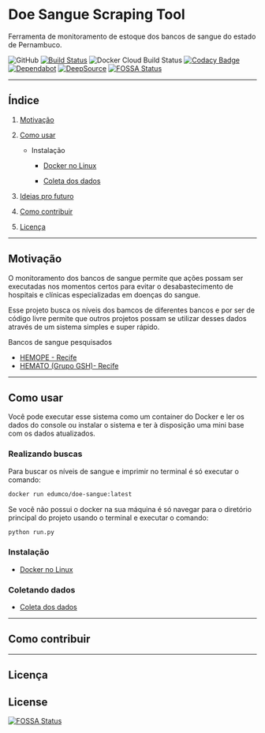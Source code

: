 # Doe Sangue Scraping Tool

Ferramenta de monitoramento de estoque dos bancos de sangue do estado de Pernambuco.

![GitHub](https://img.shields.io/github/license/edumco/doe-sangue-scrapy)
[![Build Status](https://travis-ci.com/edumco/doe-sangue-scrapy.svg?branch=master)](https://travis-ci.com/edumco/doe-sangue-scrapy)
![Docker Cloud Build Status](https://img.shields.io/docker/cloud/build/edumco/doe-sangue)
[![Codacy Badge](https://api.codacy.com/project/badge/Grade/280a21aeb4df47fd9a9f5ab22f7d85d9)](https://www.codacy.com/manual/edumco/doe-sangue-scrapy?utm_source=github.com&utm_medium=referral&utm_content=edumco/doe-sangue-scrapy&utm_campaign=Badge_Grade)
[![Dependabot](https://api.dependabot.com/badges/status?host=github&repo=edumco/doe-sangue-scrapy)](https://api.dependabot.com/badges/status?host=github&repo=edumco/doe-sangue-scrapy)
[![DeepSource](https://static.deepsource.io/deepsource-badge-light.svg)](https://deepsource.io/gh/edumco/doe-sangue-scrapy/?ref=repository-badge)
[![FOSSA Status](https://app.fossa.io/api/projects/git%2Bgithub.com%2Fedumco%2Fdoe-sangue-scrapy.svg?type=shield)](https://app.fossa.io/projects/git%2Bgithub.com%2Fedumco%2Fdoe-sangue-scrapy?ref=badge_shield)

---

## Índice

1. [Motivação](#Motivação)

2. [Como usar](#como-usar)

   - Instalação

     - [Docker no Linux](docs/docker-linuxMotivaçãove-linux.md)

     - [Coleta dos dados]()

3. [Ideias pro futuro](#ideias-para-o-futuro)

4. [Como contribuir](#como-contribuir)

5. [Licença](#licença)

---

## Motivação

O monitoramento dos bancos de sangue permite que ações possam ser executadas nos momentos certos para evitar o desabastecimento de hospitais e clínicas especializadas em doenças do sangue.

Esse projeto busca os níveis dos bamcos de diferentes bancos e por ser de código livre permite que outros projetos possam se utilizar desses dados através de um sistema simples e super rápido.

Bancos de sangue pesquisados

- [HEMOPE - Recife](http://www.hemope.pe.gov.br)
- [HEMATO (Grupo GSH)- Recife](https://doesanguedoevida.com.br/doar-sangue-recife)

---

## Como usar

Você pode executar esse sistema como um container do Docker e ler os dados do console ou instalar o sistema e ter à disposição uma mini base com os dados atualizados.

### Realizando buscas

Para buscar os níveis de sangue e imprimir no terminal é só executar o comando:

```bash
docker run edumco/doe-sangue:latest
```

Se você não possui o docker na sua máquina é só navegar para o diretório principal do projeto usando o terminal e executar o comando:

```bash
python run.py
```

### Instalação

- [Docker no Linux](docs/docker-linux.md)

### Coletando dados

- [Coleta dos dados]()

---

## Como contribuir

---

## Licença


## License
[![FOSSA Status](https://app.fossa.io/api/projects/git%2Bgithub.com%2Fedumco%2Fdoe-sangue-scrapy.svg?type=large)](https://app.fossa.io/projects/git%2Bgithub.com%2Fedumco%2Fdoe-sangue-scrapy?ref=badge_large)